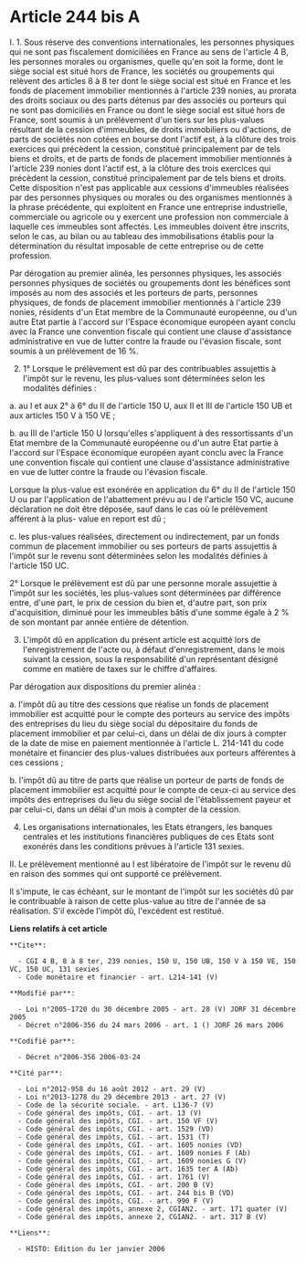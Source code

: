 # Article 244 bis A

I. 1. Sous réserve des conventions internationales, les personnes physiques qui ne sont pas fiscalement domiciliées en France
au sens de l'article 4 B, les personnes morales ou organismes, quelle qu'en soit la forme, dont le siège social est situé
hors de France, les sociétés ou groupements qui relèvent des articles 8 à 8 ter dont le siège social est situé en France et
les fonds de placement immobilier mentionnés à l'article 239 nonies, au prorata des droits sociaux ou des parts détenus par
des associés ou porteurs qui ne sont pas domiciliés en France ou dont le siège social est situé hors de France, sont soumis à
un prélèvement d'un tiers sur les plus-values résultant de la cession d'immeubles, de droits immobiliers ou d'actions, de
parts de sociétés non cotées en bourse dont l'actif est, à la clôture des trois exercices qui précèdent la cession, constitué
principalement par de tels biens et droits, et de parts de fonds de placement immobilier mentionnés à l'article 239 nonies
dont l'actif est, à la clôture des trois exercices qui précèdent la cession, constitué principalement par de tels biens et
droits. Cette disposition n'est pas applicable aux cessions d'immeubles réalisées par des personnes physiques ou morales ou
des organismes mentionnés à la phrase précédente, qui exploitent en France une entreprise industrielle, commerciale ou
agricole ou y exercent une profession non commerciale à laquelle ces immeubles sont affectés. Les immeubles doivent être
inscrits, selon le cas, au bilan ou au tableau des immobilisations établis pour la détermination du résultat imposable de
cette entreprise ou de cette profession.

Par dérogation au premier alinéa, les personnes physiques, les associés personnes physiques de sociétés ou groupements dont
les bénéfices sont imposés au nom des associés et les porteurs de parts, personnes physiques, de fonds de placement
immobilier mentionnés à l'article 239 nonies, résidents d'un Etat membre de la Communauté européenne, ou d'un autre Etat
partie à l'accord sur l'Espace économique européen ayant conclu avec la France une convention fiscale qui contient une clause
d'assistance administrative en vue de lutter contre la fraude ou l'évasion fiscale, sont soumis à un prélèvement de 16 %.

2. 1° Lorsque le prélèvement est dû par des contribuables assujettis à l'impôt sur le revenu, les plus-values sont
déterminées selon les modalités définies :

a. au I et aux 2° à 6° du II de l'article 150 U, aux II et III de l'article 150 UB et aux articles 150 V à 150 VE ;

b. au III de l'article 150 U lorsqu'elles s'appliquent à des ressortissants d'un Etat membre de la Communauté européenne ou
d'un autre Etat partie à l'accord sur l'Espace économique européen ayant conclu avec la France une convention fiscale qui
contient une clause d'assistance administrative en vue de lutter contre la fraude ou l'évasion fiscale.

Lorsque la plus-value est exonérée en application du 6° du II de l'article 150 U ou par l'application de l'abattement prévu
au I de l'article 150 VC, aucune déclaration ne doit être déposée, sauf dans le cas où le prélèvement afférent à la plus-
value en report est dû ;

c. les plus-values réalisées, directement ou indirectement, par un fonds commun de placement immobilier ou ses porteurs de
parts assujettis à l'impôt sur le revenu sont déterminées selon les modalités définies à l'article 150 UC.

2° Lorsque le prélèvement est dû par une personne morale assujettie à l'impôt sur les sociétés, les plus-values sont
déterminées par différence entre, d'une part, le prix de cession du bien et, d'autre part, son prix d'acquisition, diminué
pour les immeubles bâtis d'une somme égale à 2 % de son montant par année entière de détention.

3. L'impôt dû en application du présent article est acquitté lors de l'enregistrement de l'acte ou, à défaut
d'enregistrement, dans le mois suivant la cession, sous la responsabilité d'un représentant désigné comme en matière de taxes
sur le chiffre d'affaires.

Par dérogation aux dispositions du premier alinéa :

a. l'impôt dû au titre des cessions que réalise un fonds de placement immobilier est acquitté pour le compte des porteurs au
service des impôts des entreprises du lieu du siège social du dépositaire du fonds de placement immobilier et par celui-ci,
dans un délai de dix jours à compter de la date de mise en paiement mentionnée à l'article L. 214-141 du code monétaire et
financier des plus-values distribuées aux porteurs afférentes à ces cessions ;

b. l'impôt dû au titre de parts que réalise un porteur de parts de fonds de placement immobilier est acquitté pour le compte
de ceux-ci au service des impôts des entreprises du lieu du siège social de l'établissement payeur et par celui-ci, dans un
délai d'un mois à compter de la cession.

4. Les organisations internationales, les Etats étrangers, les banques centrales et les institutions financières publiques de
ces Etats sont exonérés dans les conditions prévues à l'article 131 sexies.

II. Le prélèvement mentionné au I est libératoire de l'impôt sur le revenu dû en raison des sommes qui ont supporté ce
prélèvement.

Il s'impute, le cas échéant, sur le montant de l'impôt sur les sociétés dû par le contribuable à raison de cette plus-value
au titre de l'année de sa réalisation. S'il excède l'impôt dû, l'excédent est restitué.

**Liens relatifs à cet article**

	**Cite**:

	  - CGI 4 B, 8 à 8 ter, 239 nonies, 150 U, 150 UB, 150 V à 150 VE, 150 VC, 150 UC, 131 sexies
	  - Code monétaire et financier - art. L214-141 (V)

	**Modifié par**:

	  - Loi n°2005-1720 du 30 décembre 2005 - art. 28 (V) JORF 31 décembre 2005
	  - Décret n°2006-356 du 24 mars 2006 - art. 1 () JORF 26 mars 2006

	**Codifié par**:

	  - Décret n°2006-356 2006-03-24

	**Cité par**:

	  - Loi n°2012-958 du 16 août 2012 - art. 29 (V)
	  - Loi n°2013-1278 du 29 décembre 2013 - art. 27 (V)
	  - Code de la sécurité sociale. - art. L136-7 (V)
	  - Code général des impôts, CGI. - art. 13 (V)
	  - Code général des impôts, CGI. - art. 150 VF (V)
	  - Code général des impôts, CGI. - art. 1529 (VD)
	  - Code général des impôts, CGI. - art. 1531 (T)
	  - Code général des impôts, CGI. - art. 1605 nonies (VD)
	  - Code général des impôts, CGI. - art. 1609 nonies F (Ab)
	  - Code général des impôts, CGI. - art. 1609 nonies G (V)
	  - Code général des impôts, CGI. - art. 1635 ter A (Ab)
	  - Code général des impôts, CGI. - art. 1761 (V)
	  - Code général des impôts, CGI. - art. 200 B (V)
	  - Code général des impôts, CGI. - art. 244 bis B (VD)
	  - Code général des impôts, CGI. - art. 990 F (V)
	  - Code général des impôts, annexe 2, CGIAN2. - art. 171 quater (V)
	  - Code général des impôts, annexe 2, CGIAN2. - art. 317 B (V)

	**Liens**:

	  - HISTO: Edition du 1er janvier 2006
